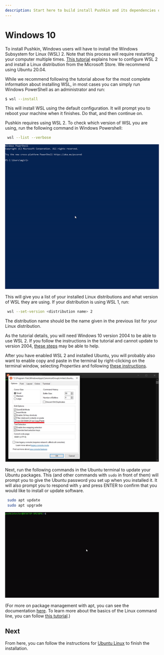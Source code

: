 ```yaml
---
description: Start here to build install Pushkin and its dependencies on Windows 10, then continue to Ubuntu Linux to finish installation.
---
```


# Windows 10

To install Pushkin, Windows users will have to install the Windows Subsystem for Linux (WSL) 2. Note that this process will require restarting your computer multiple times. [This tutorial](https://docs.microsoft.com/en-us/windows/wsl/install-win10) explains how to configure WSL 2 and install a Linux distribution from the Microsoft Store. We recommend using Ubuntu 20.04. 

While we recommend following the tutorial above for the most complete information about installing WSL, in most cases you can simply run Windows PowerShell as an administrator and run:

```bash
$ wsl --install
```

This will install WSL using the default configuration. It will prompt you to reboot your machine when it finishes. Do that, and then continue on.

Pushkin requires using WSL 2. To check which version of WSL you are using, run the following command in Windows Powershell:

```bash
 wsl --list --verbose
```

![](../../assets/wsl1.gif)

This will give you a list of your installed Linux distributions and what version of WSL they are using. If your distribution is using WSL 1, run:

```bash
 wsl --set-version <distribution name> 2
```

The distribution name should be the name given in the previous list for your Linux distribution.

As the tutorial details, you will need Windows 10 version 2004 to be able to use WSL 2. If you follow the instructions in the tutorial and cannot update to version 2004, [these steps](https://www.bleepingcomputer.com/news/microsoft/windows-10-2004-update-not-offered-heres-how-to-get-it-now/) may be able to help.

After you have enabled WSL 2 and installed Ubuntu, you will probably also want to enable copy and paste in the terminal by right-clicking on the terminal window, selecting *Properties* and following [these instructions](https://devblogs.microsoft.com/commandline/copy-and-paste-arrives-for-linuxwsl-consoles/).

![](../../assets/copyPasteScreenshot.jpg)

Next, run the following commands in the Ubuntu terminal to update your Ubuntu packages. This (and other commands with `sudo` in front of them) will prompt you to give the Ubuntu password you set up when you installed it. It will also prompt you to respond with `y` and press ENTER to confirm that you would like to install or update software. 

```bash
 sudo apt update
 sudo apt upgrade
```

![](../../assets/wsl2.gif)

(For more on package management with apt, you can see the documentation [here](https://ubuntu.com/server/docs/package-management). To learn more about the basics of the Linux command line, you can follow [this tutorial](https://ubuntu.com/tutorials/command-line-for-beginners#1-overview).)

## Next

From here, you can follow the instructions for [Ubuntu Linux](ubuntu-install.md) to finish the installation.

